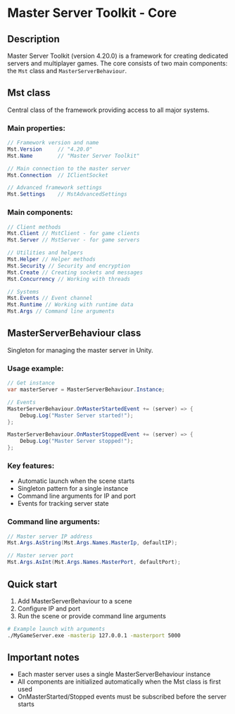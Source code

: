 # Master Server Toolkit - Core

## Description
Master Server Toolkit (version 4.20.0) is a framework for creating dedicated servers and multiplayer games. The core consists of two main components: the `Mst` class and `MasterServerBehaviour`.

## Mst class
Central class of the framework providing access to all major systems.

### Main properties:
```csharp
// Framework version and name
Mst.Version     // "4.20.0"
Mst.Name        // "Master Server Toolkit"

// Main connection to the master server
Mst.Connection  // IClientSocket

// Advanced framework settings
Mst.Settings    // MstAdvancedSettings
```

### Main components:
```csharp
// Client methods
Mst.Client // MstClient - for game clients
Mst.Server // MstServer - for game servers

// Utilities and helpers
Mst.Helper // Helper methods
Mst.Security // Security and encryption
Mst.Create // Creating sockets and messages
Mst.Concurrency // Working with threads

// Systems
Mst.Events // Event channel
Mst.Runtime // Working with runtime data
Mst.Args // Command line arguments
```

## MasterServerBehaviour class

Singleton for managing the master server in Unity.

### Usage example:
```csharp
// Get instance
var masterServer = MasterServerBehaviour.Instance;

// Events
MasterServerBehaviour.OnMasterStartedEvent += (server) => {
    Debug.Log("Master Server started!");
};

MasterServerBehaviour.OnMasterStoppedEvent += (server) => {
    Debug.Log("Master Server stopped!");
};
```

### Key features:
- Automatic launch when the scene starts
- Singleton pattern for a single instance
- Command line arguments for IP and port
- Events for tracking server state

### Command line arguments:
```csharp
// Master server IP address
Mst.Args.AsString(Mst.Args.Names.MasterIp, defaultIP);

// Master server port
Mst.Args.AsInt(Mst.Args.Names.MasterPort, defaultPort);
```

## Quick start

1. Add MasterServerBehaviour to a scene
2. Configure IP and port
3. Run the scene or provide command line arguments

```bash
# Example launch with arguments
./MyGameServer.exe -masterip 127.0.0.1 -masterport 5000
```

## Important notes
- Each master server uses a single MasterServerBehaviour instance
- All components are initialized automatically when the Mst class is first used
- OnMasterStarted/Stopped events must be subscribed before the server starts
